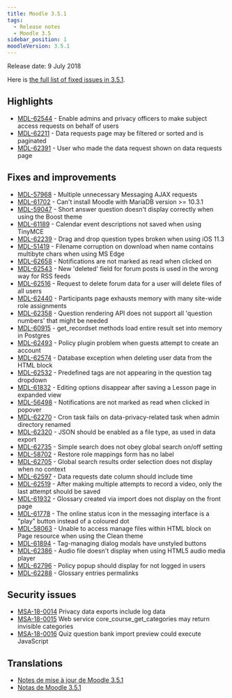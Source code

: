 ```yaml
---
title: Moodle 3.5.1
tags:
  - Release notes
  - Moodle 3.5
sidebar_position: 1
moodleVersion: 3.5.1
---
```

Release date: 9 July 2018

Here is [the full list of fixed issues in 3.5.1](https://tracker.moodle.org/secure/IssueNavigator!executeAdvanced.jspa?jqlQuery=project+%3D+mdl+AND+resolution+%3D+fixed+AND+fixVersion+in+%28%223.5.1%22%29+ORDER+BY+priority+DESC&runQuery=true&clear=true).

## Highlights

- [MDL-62544](https://tracker.moodle.org/browse/MDL-62544) - Enable admins and privacy officers to make subject access requests on behalf of users
- [MDL-62211](https://tracker.moodle.org/browse/MDL-62211) - Data requests page may be filtered or sorted and is paginated
- [MDL-62391](https://tracker.moodle.org/browse/MDL-62391) - User who made the data request shown on data requests page

## Fixes and improvements

- [MDL-57968](https://tracker.moodle.org/browse/MDL-57968) - Multiple unnecessary Messaging AJAX requests
- [MDL-61702](https://tracker.moodle.org/browse/MDL-61702) - Can't install Moodle with MariaDB version >= 10.3.1
- [MDL-59047](https://tracker.moodle.org/browse/MDL-59047) - Short answer question doesn't display correctly when using the Boost theme
- [MDL-61189](https://tracker.moodle.org/browse/MDL-61189) - Calendar event descriptions not saved when using TinyMCE
- [MDL-62239](https://tracker.moodle.org/browse/MDL-62239) - Drag and drop question types broken when using iOS 11.3
- [MDL-51419](https://tracker.moodle.org/browse/MDL-51419) - Filename corruption on download when name contains multibyte chars when using MS Edge
- [MDL-62658](https://tracker.moodle.org/browse/MDL-62658) - Notifications are not marked as read when clicked on
- [MDL-62543](https://tracker.moodle.org/browse/MDL-62543) - New 'deleted' field for forum posts is used in the wrong way for RSS feeds
- [MDL-62516](https://tracker.moodle.org/browse/MDL-62516) - Request to delete forum data for a user will delete files of all users
- [MDL-62440](https://tracker.moodle.org/browse/MDL-62440) - Participants page exhausts memory with many site-wide role assignments
- [MDL-62358](https://tracker.moodle.org/browse/MDL-62358) - Question rendering API does not support all 'question numbers' that might be needed
- [MDL-60915](https://tracker.moodle.org/browse/MDL-60915) - get_recordset methods load entire result set into memory in Postgres
- [MDL-62493](https://tracker.moodle.org/browse/MDL-62493) - Policy plugin problem when guests attempt to create an account
- [MDL-62574](https://tracker.moodle.org/browse/MDL-62574) - Database exception when deleting user data from the HTML block
- [MDL-62532](https://tracker.moodle.org/browse/MDL-62532) - Predefined tags are not appearing in the question tag dropdown
- [MDL-61832](https://tracker.moodle.org/browse/MDL-61832) - Editing options disappear after saving a Lesson page in expanded view
- [MDL-56498](https://tracker.moodle.org/browse/MDL-56498) - Notifications are not marked as read when clicked in popover
- [MDL-62270](https://tracker.moodle.org/browse/MDL-62270) - Cron task fails on data-privacy-related task when admin directory renamed
- [MDL-62320](https://tracker.moodle.org/browse/MDL-62320) - JSON should be enabled as a file type, as used in data export
- [MDL-62735](https://tracker.moodle.org/browse/MDL-62735) - Simple search does not obey global search on/off setting
- [MDL-58702](https://tracker.moodle.org/browse/MDL-58702) - Restore role mappings form has no label
- [MDL-62705](https://tracker.moodle.org/browse/MDL-62705) - Global search results order selection does not display when no context
- [MDL-62597](https://tracker.moodle.org/browse/MDL-62597) - Data requests date column should include time
- [MDL-62519](https://tracker.moodle.org/browse/MDL-62519) - After making multiple attempts to record a video, only the last attempt should be saved
- [MDL-61932](https://tracker.moodle.org/browse/MDL-61932) - Glossary created via import does not display on the front page
- [MDL-61778](https://tracker.moodle.org/browse/MDL-61778) - The online status icon in the messaging interface is a "play" button instead of a coloured dot
- [MDL-58063](https://tracker.moodle.org/browse/MDL-58063) - Unable to access manage files within HTML block on Page resource when using the Clean theme
- [MDL-61894](https://tracker.moodle.org/browse/MDL-61894) - Tag-managing dialog modals have unstyled buttons
- [MDL-62386](https://tracker.moodle.org/browse/MDL-62386) - Audio file doesn't display when using HTML5 audio media player
- [MDL-62796](https://tracker.moodle.org/browse/MDL-62796) - Policy popup should display for not logged in users
- [MDL-62288](https://tracker.moodle.org/browse/MDL-62288) - Glossary entries permalinks

## Security issues

- [MSA-18-0014](https://moodle.org/mod/forum/discuss.php?d=373369) Privacy data exports include log data
- [MSA-18-0015](https://moodle.org/mod/forum/discuss.php?d=373370) Web service core_course_get_categories may return invisible categories
- [MSA-18-0016](https://moodle.org/mod/forum/discuss.php?d=373371) Quiz question bank import preview could execute JavaScript

## Translations

- [Notes de mise à jour de Moodle 3.5.1](https://docs.moodle.org/fr/Notes_de_mise_à_jour_de_Moodle_3.5.1)
- [Notas de Moodle 3.5.1](https://docs.moodle.org/es/Notas_de_Moodle_3.5.1)
